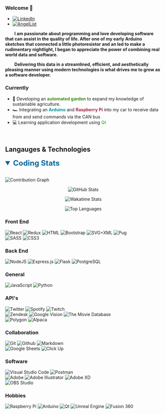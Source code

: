 ### Welcome 👋

<ul>
    <li>
        <a href="https://www.linkedin.com/in/bryan-burns-b45006116/">
            <img alt="LinkedIn" src="https://img.shields.io/badge/LinkedIn-0A66C2?logo=linkedin">
        </a>
    </li>
    <li>
        <a href="https://angel.co/u/bryan-burns-4">
            <img alt="AngelList" src="https://img.shields.io/badge/AngelList-000000?logo=angellist">
        </a>
    </li>
</ul>

**&nbsp;&nbsp;&nbsp;&nbsp;&nbsp;&nbsp;&nbsp;&nbsp;&nbsp;I am passionate about programming and love developing software that can assist in the quality of life. After one of my early Arduino sketches that connected a little photoresistor and an led to make a rudimentary nightlight, I began to appreciate the power of combining real world data and software.**
<br>

**&nbsp;&nbsp;&nbsp;&nbsp;&nbsp;&nbsp;&nbsp;&nbsp;&nbsp;Delivering this data in a streamlined, efficient, and aesthetically pleasing manner using modern technologies is what drives me to grow as a software developer.**


### Currently

<ul>
    <li> &#127793; Developing an <b style="color:#428813">automated garden</b> to expand my knowledge of sustainable agriculture. </li>
    <li> &#127950; Integrating an <b style="color:#00979D">Arduino</b> and <b style="color:#A22846">Raspberry Pi</b> into my car to receive data from and send commands via the CAN bus </li>
    <li> &#128187; Learning application development using <b style="color:#41CD52">Qt</b></li>
</ul>
<br>

## Langauges & Technologies
<details open>
    <summary style="font-size:24px; color:#006699">
        <b>Coding Stats</b>
    </summary>
    <br>
    <p>
        <img alt="Contribution Graph" src="https://activity-graph.herokuapp.com/graph?username=bryanlancy&theme=github&custom_title=My%20Contribution%20Chart&point=FECC00">
    </p>
    <p align="center">
        <img alt="GitHub Stats" src="https://github-readme-stats.vercel.app/api?username=bryanlancy&show_icons=true&theme=buefy">
    </p>
    <p align="center">
        <img alt="Wakatime Stats" src="https://github-readme-stats.vercel.app/api/wakatime?username=bryanlancy">
    </p>
    <p align="center">
        <img alt="Top Languages" src="https://github-readme-stats.vercel.app/api/top-langs/?username=bryanlancy&layout=compact">
    </p>
</details>

### Front End
<div>
    <img alt="React" src="https://img.shields.io/badge/React%20-%2320232a.svg?logo=react&logoColor=%2361DAFB">
    <img alt="Redux" src="https://img.shields.io/badge/Redux-764ABC?logo=redux">
    <img alt="HTML" src="https://img.shields.io/badge/HTML%20-%23E34F26.svg?logo=html5&logoColor=white">
    <img alt="Bootstrap" src="https://img.shields.io/badge/Bootstrap-7952B3?logo=bootstrap&logoColor=white">
    <img alt="SVG+XML" src="https://img.shields.io/badge/SVG%2BXML%20-%23e0982c.svg?logo=svg&logoColor=white">
    <img alt="Pug" src="https://img.shields.io/badge/Pug-A86454?logo=pug&logoColor=white">
</div>
<div>
    <img alt="SASS" src="https://img.shields.io/badge/Sass%20-hotpink.svg?logo=SASS&logoColor=white">
    <img alt="CSS3" src="https://img.shields.io/badge/CSS3%20-%231572B6.svg?logo=css3&logoColor=white">
</div>

### Back End
<div>
    <img alt="NodeJS" src="https://img.shields.io/badge/Node.js%20-%2343853D.svg?logo=node-dot-js&logoColor=white">
    <img alt="Express.js" src="https://img.shields.io/badge/Express.js%20-%23404d59.svg?logo=express&logoColor=white">
    <img alt="Flask" src="https://img.shields.io/badge/Flask-black?logo=flask">
    <img alt="PostgreSQL" src ="https://img.shields.io/badge/PostgreSQL-%23316192.svg?logo=postgresql&logoColor=white">
</div>

### General
<div>
    <img alt="JavaScript" src="https://img.shields.io/badge/JavaScript%20-%23F7DF1E.svg?logo=javascript&logoColor=black">
    <img alt="Python" src="https://img.shields.io/badge/Python%20-%2314354C.svg?logo=python&logoColor=white">
</div>

### API's
<div>
    <img alt="Twitter" src="https://img.shields.io/badge/Twitter-1DA1F2?logo=twitter&logoColor=white">
    <img alt="Spotify" src="https://img.shields.io/badge/Spotify-1ED760?logo=spotify&logoColor=white">
    <img alt="Twitch" src="https://img.shields.io/badge/Twitch-9146FF?logo=twitch&logoColor=white">
</div>
<div>
    <img alt="Zendesk" src="https://img.shields.io/badge/Zendesk-03363D?logo=zendesk">
    <img alt="Google Vision" src="https://img.shields.io/badge/Google%20Vision-4285F4?logo=google&logoColor=white">
    <img alt="The Movie Database" src="https://img.shields.io/badge/The%20Movie%20Database-01D277?logo=themoviedatabase&logoColor=white">
</div>
<div>
    <img alt="Polygon" src="https://img.shields.io/badge/Polygon-5f5cff">
    <img alt="Alpaca" src="https://img.shields.io/badge/Alpaca-FECC00">
</div>

### Collaboration
<div>
    <img alt="Git" src="https://img.shields.io/badge/Git%20-%23F05033.svg?logo=git&logoColor=white">
    <img alt="Github" src="https://img.shields.io/badge/-Github-black?logo=github">
    <img alt="Markdown" src="https://img.shields.io/badge/Markdown-%23000000.svg?logo=markdown&logoColor=white">
</div>
<div>
    <img alt="Google Sheets" src="https://img.shields.io/badge/Google%20Sheets-brightgreen?logo=google%20sheets&logoColor=white">
    <img alt="Click Up" src="https://img.shields.io/badge/Click%20Up-7B68EE?logo=clickup&logoColor=white">
</div>

### Software
<div>
    <img alt="Visual Studio Code" src="https://img.shields.io/badge/VS%20Code-0078d7.svg?logo=visual-studio-code&logoColor=white">
    <img alt="Postman" src="https://img.shields.io/badge/Postman-FF6C37?logo=postman&logoColor=white">
</div>
<div>
    <img alt="Adobe" src="https://img.shields.io/badge/Adobe%20-%23FF0000.svg?logo=adobe&logoColor=white">
    <img alt="Adobe Illustrator" src="https://img.shields.io/badge/Illustrator-FF9A00?logo=adobeillustrator&logoColor=white">
    <img alt="Adobe XD" src="https://img.shields.io/badge/XD-FF61F6?logo=adobexd&logoColor=white">
</div>
<div>
    <img alt="OBS Studio" src="https://img.shields.io/badge/-OBS%20Studio-302E31?logo=obs-studio&logoColor=white">
</div>

### Hobbies
<div>
    <img alt="Raspberry Pi" src="https://img.shields.io/badge/Raspberry%20Pi-A22846?logo=raspberrypi">
    <img alt="Arduino" src="https://img.shields.io/badge/Arduino-00979D?logo=Arduino&logoColor=white">
    <img alt="Qt" src="https://img.shields.io/badge/Qt-41CD52?logo=qt&logoColor=white">
    <img alt="Unreal Engine" src="https://img.shields.io/badge/Unreal%20Engine-313131?logo=unrealengine&logoColor=white">
    <img alt="Fusion 360" src="https://img.shields.io/badge/Fusion%20360-0696D7?logo=autodesk&logoColor=white">
</div>
